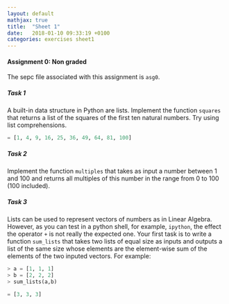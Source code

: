 ```yaml
---
layout: default
mathjax: true
title:  "Sheet 1"
date:   2018-01-10 09:33:19 +0100
categories: exercises sheet1
---
```


#### Assignment 0: Non graded

The sepc file associated with this assignment is `asg0`.

##### Task 1

A built-in data structure in Python are lists.  Implement the function
`squares` that returns a list of the squares of the first ten natural
numbers. Try using list comprehensions.

```python
= [1, 4, 9, 16, 25, 36, 49, 64, 81, 100]
```


##### Task 2

Implement the function `multiples` that takes as input a number between
1 and 100 and returns all multiples of this number in the range from 0
to 100 (100 included).


##### Task 3

Lists can be used to represent vectors of numbers as in Linear
Algebra. However, as you can test in a python shell, for example,
`ipython`, the effect the operator `+` is not really the expected
one. Your first task is to write a function `sum_lists` that takes two
lists of equal size as inputs and outputs a list of the same size whose
elements are the element-wise sum of the elements of the two inputed
vectors. For example:


```python
> a = [1, 1, 1]
> b = [2, 2, 2]
> sum_lists(a,b)

= [3, 3, 3]
```



